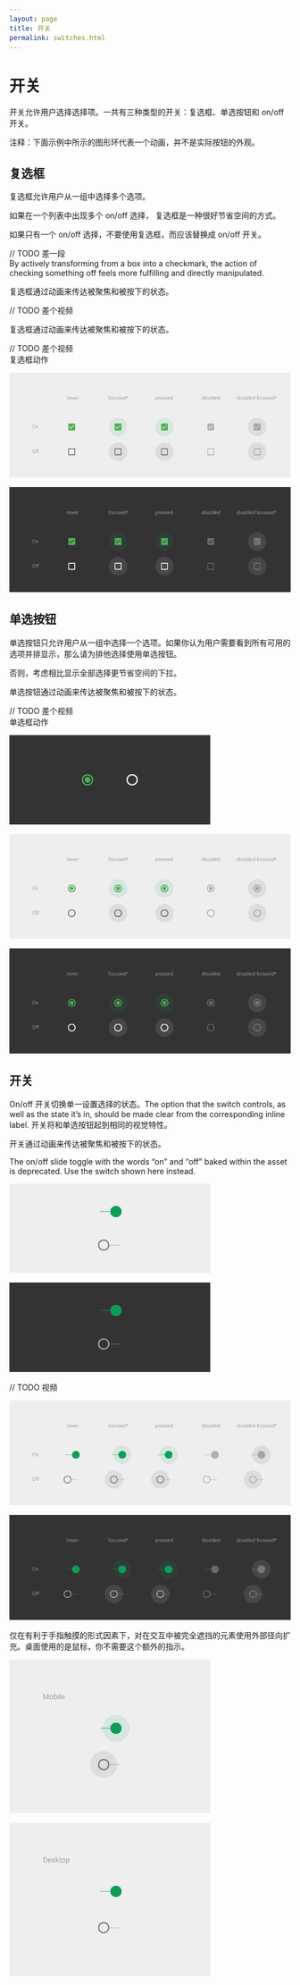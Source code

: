 ```yaml
---
layout: page
title: 开关
permalink: switches.html
---
```


# 开关

开关允许用户选择选择项。一共有三种类型的开关：复选框、单选按钮和 on/off 开关。

注释：下面示例中所示的图形环代表一个动画，并不是实际按钮的外观。

## 复选框 

复选框允许用户从一组中选择多个选项。 

如果在一个列表中出现多个 on/off 选择， 复选框是一种很好节省空间的方式。

如果只有一个 on/off 选择，不要使用复选框，而应该替换成 on/off 开关。

// TODO 差一段  
By actively transforming from a box into a checkmark, the action of checking something off feels more fulfilling and directly manipulated.

复选框通过动画来传达被聚焦和被按下的状态。

// TODO 差个视频

复选框通过动画来传达被聚焦和被按下的状态。

// TODO 差个视频  
复选框动作  

![checkbox-switches_07a](images/components-switches-checkbox-switches_07a_large_mdpi.png)

![checkbox-switches_07b](images/components-switches-checkbox-switches_07b_large_mdpi.png)

## 单选按钮

单选按钮只允许用户从一组中选择一个选项。如果你认为用户需要看到所有可用的选项并排显示，那么请为排他选择使用单选按钮。

否则，考虑相比显示全部选择更节省空间的下拉。

单选按钮通过动画来传达被聚焦和被按下的状态。

// TODO 差个视频  
单选框动作

![switches-radio_02](images/components-switches-radio_02_large_mdpi.png)

![switches-radiobutton-radio_spec_12a](images/components-switches-radiobutton-radio_spec_12a_large_mdpi.png)

![switches-radiobutton-radio_spec_12a](images/components-switches-radiobutton-radio_spec_12b_large_mdpi.png)

## 开关

On/off 开关切换单一设置选择的状态。The option that the switch controls, as well as the state it’s in, should be made clear from the corresponding inline label. 开关将和单选按钮起到相同的视觉特性。

开关通过动画来传达被聚焦和被按下的状态。

The on/off slide toggle with the words “on” and “off” baked within the asset is deprecated. Use the switch shown here instead.

![switches-switch-switches_spec_03](images/components-switches-switch-switches_spec_03_large_mdpi.png)

![switches-radio_switches_spec_03_dark](images/components-switches-radio_switches_spec_03_dark_large_mdpi.png)

// TODO 视频

![switches-switch-switches_spec_10a](images/components-switches-switch-switches_spec_10a_large_mdpi.png)

![images/components-switches-switch-switches_spec_10b_large_mdpi.png](images/components-switches-switch-switches_spec_10b_large_mdpi.png)

仅在有利于手指触摸的形式因素下，对在交互中被完全遮挡的元素使用外部径向扩充。桌面使用的是鼠标，你不需要这个额外的指示。

![images/components-switches-switch-mobile-fingertouch_large_mdpi.png](images/components-switches-switch-mobile-fingertouch_large_mdpi.png)

![images/components-switches-switch-desktop-fingertouch_large_xhdpi.png](images/components-switches-switch-desktop-fingertouch_large_mdpi.png)

